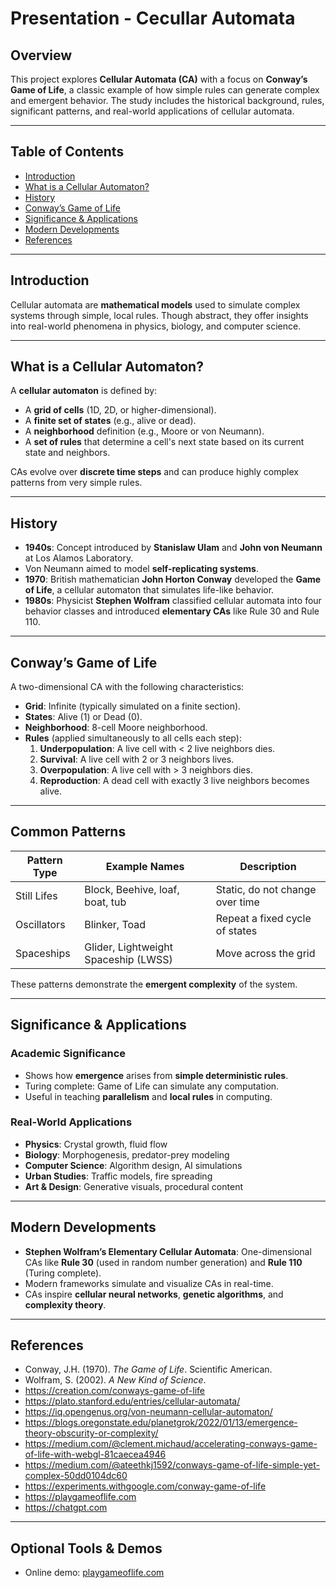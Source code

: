 # Presentation - Cecullar Automata 


## Overview

This project explores **Cellular Automata (CA)** with a focus on **Conway’s Game of Life**, a classic example of how simple rules can generate complex and emergent behavior. The study includes the historical background, rules, significant patterns, and real-world applications of cellular automata.

---

## Table of Contents

- [Introduction](#introduction)
- [What is a Cellular Automaton?](#what-is-a-cellular-automaton)
- [History](#history)
- [Conway’s Game of Life](#conways-game-of-life)
- [Significance & Applications](#significance--applications)
- [Modern Developments](#modern-developments)
- [References](#references)

---

## Introduction

Cellular automata are **mathematical models** used to simulate complex systems through simple, local rules. Though abstract, they offer insights into real-world phenomena in physics, biology, and computer science.

---

## What is a Cellular Automaton?

A **cellular automaton** is defined by:

- A **grid of cells** (1D, 2D, or higher-dimensional).
- A **finite set of states** (e.g., alive or dead).
- A **neighborhood** definition (e.g., Moore or von Neumann).
- A **set of rules** that determine a cell's next state based on its current state and neighbors.

CAs evolve over **discrete time steps** and can produce highly complex patterns from very simple rules.

---


## History

- **1940s**: Concept introduced by **Stanislaw Ulam** and **John von Neumann** at Los Alamos Laboratory.
- Von Neumann aimed to model **self-replicating systems**.
- **1970**: British mathematician **John Horton Conway** developed the **Game of Life**, a cellular automaton that simulates life-like behavior.
- **1980s**: Physicist **Stephen Wolfram** classified cellular automata into four behavior classes and introduced **elementary CAs** like Rule 30 and Rule 110.

---

## Conway’s Game of Life

A two-dimensional CA with the following characteristics:

- **Grid**: Infinite (typically simulated on a finite section).
- **States**: Alive (1) or Dead (0).
- **Neighborhood**: 8-cell Moore neighborhood.
- **Rules** (applied simultaneously to all cells each step):
  1. **Underpopulation**: A live cell with < 2 live neighbors dies.
  2. **Survival**: A live cell with 2 or 3 neighbors lives.
  3. **Overpopulation**: A live cell with > 3 neighbors dies.
  4. **Reproduction**: A dead cell with exactly 3 live neighbors becomes alive.

---

## Common Patterns

| Pattern Type | Example Names      | Description                            |
|--------------|--------------------|----------------------------------------|
| Still Lifes  | Block, Beehive, loaf, boat, tub     | Static, do not change over time        |
| Oscillators  | Blinker, Toad      | Repeat a fixed cycle of states         |
| Spaceships   | Glider, Lightweight Spaceship (LWSS) | Move across the grid |

These patterns demonstrate the **emergent complexity** of the system.

---

## Significance & Applications

### Academic Significance
- Shows how **emergence** arises from **simple deterministic rules**.
- Turing complete: Game of Life can simulate any computation.
- Useful in teaching **parallelism** and **local rules** in computing.

### Real-World Applications
- **Physics**: Crystal growth, fluid flow
- **Biology**: Morphogenesis, predator-prey modeling
- **Computer Science**: Algorithm design, AI simulations
- **Urban Studies**: Traffic models, fire spreading
- **Art & Design**: Generative visuals, procedural content

---

## Modern Developments

- **Stephen Wolfram’s Elementary Cellular Automata**: One-dimensional CAs like **Rule 30** (used in random number generation) and **Rule 110** (Turing complete).
- Modern frameworks simulate and visualize CAs in real-time.
- CAs inspire **cellular neural networks**, **genetic algorithms**, and **complexity theory**.

---

## References

- Conway, J.H. (1970). *The Game of Life*. Scientific American.
- Wolfram, S. (2002). *A New Kind of Science*.
- https://creation.com/conways-game-of-life
- https://plato.stanford.edu/entries/cellular-automata/
- https://iq.opengenus.org/von-neumann-cellular-automaton/
- https://blogs.oregonstate.edu/planetgrok/2022/01/13/emergence-theory-obscurity-or-complexity/
- https://medium.com/@clement.michaud/accelerating-conways-game-of-life-with-webgl-81caecea4946
- https://medium.com/@ateethkj1592/conways-game-of-life-simple-yet-complex-50dd0104dc60
- https://experiments.withgoogle.com/conway-game-of-life
- https://playgameoflife.com
- https://chatgpt.com



---

## Optional Tools & Demos

- Online demo: [playgameoflife.com](https://playgameoflife.com)




